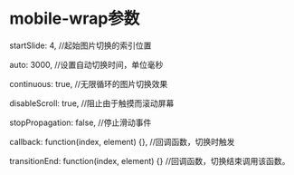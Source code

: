 # mobile-wrap参数
startSlide: 4,  //起始图片切换的索引位置

auto: 3000, //设置自动切换时间，单位毫秒

continuous: true,  //无限循环的图片切换效果

disableScroll: true,  //阻止由于触摸而滚动屏幕

stopPropagation: false,  //停止滑动事件

callback: function(index, element) {},  //回调函数，切换时触发

transitionEnd: function(index, element) {}  //回调函数，切换结束调用该函数。

